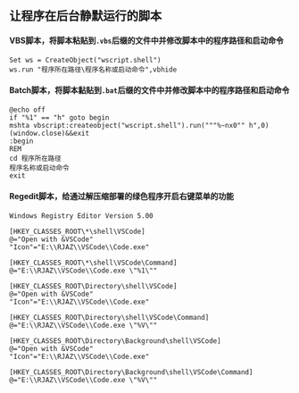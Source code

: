 ## 让程序在后台静默运行的脚本
#### VBS脚本，将脚本粘贴到`.vbs`后缀的文件中并修改脚本中的程序路径和启动命令
    Set ws = CreateObject("wscript.shell")
    ws.run "程序所在路径\程序名称或启动命令",vbhide
#### Batch脚本，将脚本黏贴到`.bat`后缀的文件中并修改脚本中的程序路径和启动命令
    @echo off
    if "%1" == "h" goto begin
    mshta vbscript:createobject("wscript.shell").run("""%~nx0"" h",0)(window.close)&&exit
    :begin
    REM
    cd 程序所在路径
    程序名称或启动命令
    exit
#### Regedit脚本，给通过解压缩部署的绿色程序开启右键菜单的功能
    Windows Registry Editor Version 5.00
    
    [HKEY_CLASSES_ROOT\*\shell\VSCode]
    @="Open with &VSCode"
    "Icon"="E:\\RJAZ\\VSCode\\Code.exe"
    
    [HKEY_CLASSES_ROOT\*\shell\VSCode\Command]
    @="E:\\RJAZ\\VSCode\\Code.exe \"%1\""
    
    [HKEY_CLASSES_ROOT\Directory\shell\VSCode]
    @="Open with &VSCode"
    "Icon"="E:\\RJAZ\\VSCode\\Code.exe"
    
    [HKEY_CLASSES_ROOT\Directory\shell\VSCode\Command]
    @="E:\\RJAZ\\VSCode\\Code.exe \"%V\""
    
    [HKEY_CLASSES_ROOT\Directory\Background\shell\VSCode]
    @="Open with &VSCode"
    "Icon"="E:\\RJAZ\\VSCode\\Code.exe"
    
    [HKEY_CLASSES_ROOT\Directory\Background\shell\VSCode\Command]
    @="E:\\RJAZ\\VSCode\\Code.exe \"%V\""
